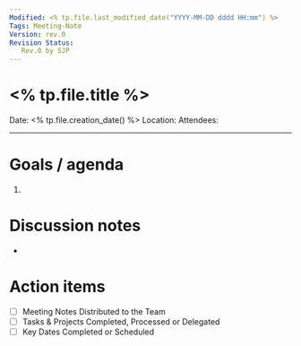 ```yaml
---
Modified: <% tp.file.last_modified_date("YYYY-MM-DD dddd HH:mm") %>
Tags: Meeting-Note
Version: rev.0
Revision Status: 
   Rev.0 by SJP
---
```


# <% tp.file.title %>

Date: <% tp.file.creation_date() %>
Location: 
Attendees:

---

# Goals / agenda
1. 

# Discussion notes
- 

# Action items
- [ ] Meeting Notes Distributed to the Team
- [ ] Tasks & Projects Completed, Processed or Delegated
- [ ] Key Dates Completed or Scheduled
